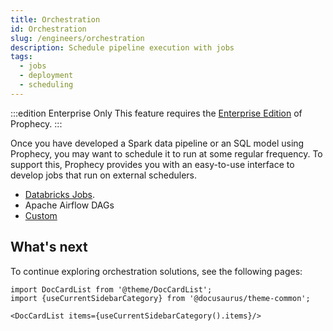 ```yaml
---
title: Orchestration
id: Orchestration
slug: /engineers/orchestration
description: Schedule pipeline execution with jobs
tags:
  - jobs
  - deployment
  - scheduling
---
```


:::edition Enterprise Only
This feature requires the [Enterprise Edition](/getting-started/editions/prophecy-editions) of Prophecy.
:::

Once you have developed a Spark data pipeline or an SQL model using Prophecy, you may want to schedule it to run at some regular frequency. To support this, Prophecy provides you with an easy-to-use interface to develop jobs that run on external schedulers.

- [Databricks Jobs](databricks-jobs.md).
- Apache Airflow DAGs
- [Custom](alternative-schedulers.md)

## What's next

To continue exploring orchestration solutions, see the following pages:

```mdx-code-block
import DocCardList from '@theme/DocCardList';
import {useCurrentSidebarCategory} from '@docusaurus/theme-common';

<DocCardList items={useCurrentSidebarCategory().items}/>
```
